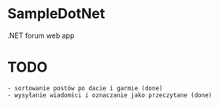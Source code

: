 # SampleDotNet
.NET forum web app
# TODO
	- sortowanie postów po dacie i garmie (done)
	- wysyłanie wiadomści i oznaczanie jako przeczytane (done)
